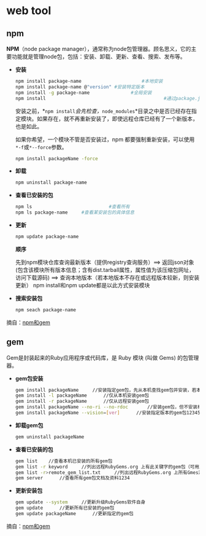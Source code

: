 # web tool



## npm

**NPM**（node package manager），通常称为node包管理器。顾名思义，它的主要功能就是管理node包，包括：安装、卸载、更新、查看、搜索、发布等。



- **安装**

  ```sh
  npm install package-name  					#本地安装
  npm install package-name @"version" #安装特定版本
  npm install -g package-name  				#全局安装
  npm install     										#通过package.json安装，将项目依赖的包都在文件内声明
  ```

  安装之前，*`npm install`*会先检查，*`node_modules`*目录之中是否已经存在指定模块。如果存在，就不再重新安装了，即使远程仓库已经有了一个新版本，也是如此。

  如果你希望，一个模块不管是否安装过，npm 都要强制重新安装，可以使用`*-f`或`*--force`参数。

  ```sh
  npm install packageName -force
  ```

- **卸载**

  ```sh
  npm uninstall package-name
  ```

- **查看已安装的包**

  ```sh
  npm ls      						#查看所有
  npm ls package-name     #查看某安装包的具体信息
  ```

- **更新**

  ```sh
  npm update package-name
  ```

  **顺序**

  先到npm模块仓库查询最新版本（提供registry查询服务）==> 返回json对象(包含该模块所有版本信息；含有dist.tarball属性，属性值为该压缩包网址，访问下载源码) ==> 查询本地版本（若本地版本不存在或远程版本较新，则安装更新）
  npm install和npm update都是以此方式安装模块

- **搜索安装包**

  ```sh
  npm seach package-name
  ```

摘自：[npm和gem](https://blog.csdn.net/u011099640/article/details/53083845)



## gem

Gem是封装起来的Ruby应用程序或代码库，是 Ruby 模块 (叫做 Gems) 的包管理器。

- **gem包安装**

  ```sh
  gem install packageName     //安装指定gem包，先从本机查找gem包并安装，若本地没有则从远程gem安装。
  gem install -l packageName      //仅从本机安装gem包
  gem install -r packageName      //仅从远程安装gem包
  gem install packageName --no-ri --no-rdoc       //安装gem包，但不安装相关文档文件
  gem install packageName --vision=[ver]      //安装指定版本的gem包12345
  ```

- **卸载gem包**

  ```sh
  gem uninstall packageName
  ```

- **查看已安装的包**

  ```sh
  gem list    //查看本机已安装的所有gem包
  gem list -r keyword     //列出远程RubyGems.org 上有此关键字的gem包（可用正则表达式）
  gem list -r>remote_gem_list.txt     //列出远程RubyGems.org 上所有Gmes清单，并保存到文件。
  gem server      //查看所有gem包文档及资料1234
  ```

- **更新安装包**

  ```sh
  gem update --system     //更新升级RubyGems软件自身
  gem update      //更新所有已安装的gem包
  gem update packageName      //更新指定的gem包
  ```

摘自：[npm和gem](https://blog.csdn.net/u011099640/article/details/53083845)